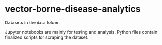 # vector-borne-disease-analytics

Datasets in the `data` folder.

Jupyter notebooks are mainly for testing and analysis. Python files contain finalized scripts for scraping the dataset.